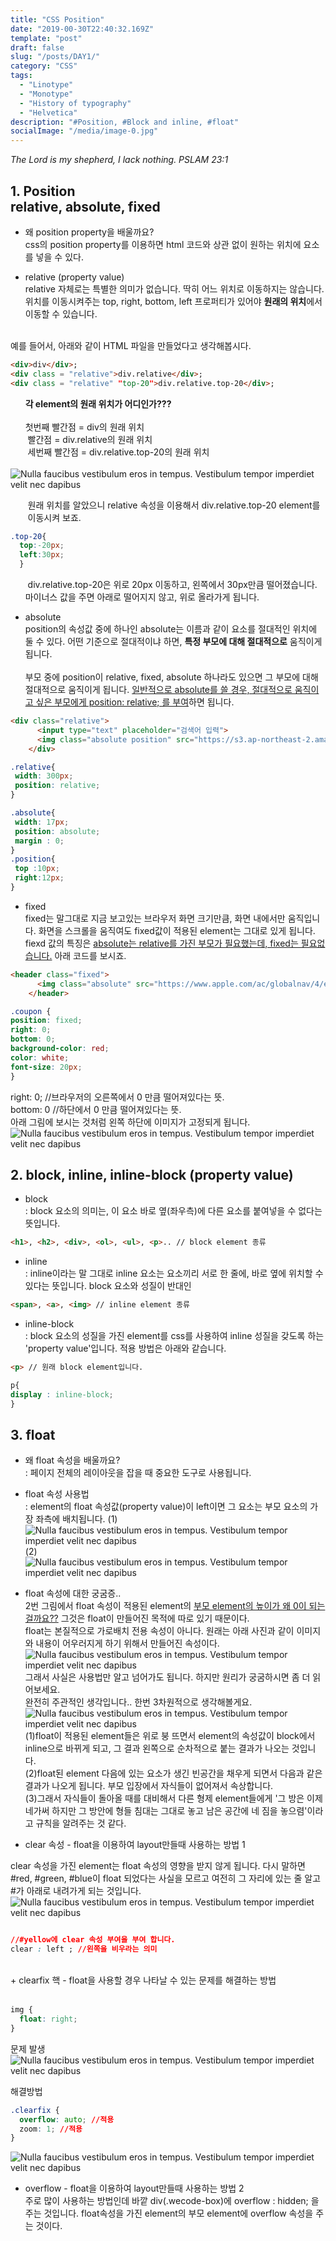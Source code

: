 ```yaml
---
title: "CSS Position"
date: "2019-00-30T22:40:32.169Z"
template: "post"
draft: false
slug: "/posts/DAY1/"
category: "CSS"
tags:
  - "Linotype"
  - "Monotype"
  - "History of typography"
  - "Helvetica"
description: "#Position, #Block and inline, #float"
socialImage: "/media/image-0.jpg"
---
```


*The Lord is my shepherd, I lack nothing. PSLAM 23:1*

## 1. Position <br>  relative, absolute, fixed

- 왜 position property을 배울까요?  
css의 position property를 이용하면 html 코드와 상관 없이 원하는 위치에 요소를 넣을 수 있다.

 - relative (property value)  
relative 자체로는 특별한 의미가 없습니다. 딱히 어느 위치로 이동하지는 않습니다.   
위치를 이동시켜주는 top, right, bottom, left 프로퍼티가 있어야 **원래의 위치**에서 이동할 수 있습니다.  
<br>
예를 들어서, 아래와 같이 HTML 파일을 만들었다고 생각해봅시다.

```HTML
<div>div</div>;
<div class = "relative">div.relative</div>;
<div class = "relative" "top-20">div.relative.top-20</div>;
```
&nbsp;&nbsp;&nbsp;&nbsp;&nbsp; **각 element의 원래 위치가 어디인가???**  
<br>&nbsp;&nbsp;&nbsp;&nbsp;&nbsp;&nbsp;첫번째 빨간점 = div의 원래 위치  
&nbsp;&nbsp;&nbsp;&nbsp;&nbsp;&nbsp;&nbsp;빨간점 = div.relative의 원래 위치  
&nbsp;&nbsp;&nbsp;&nbsp;&nbsp;&nbsp;&nbsp;세번째 빨간점 = div.relative.top-20의 원래 위치  
<br>
![Nulla faucibus vestibulum eros in tempus. Vestibulum tempor imperdiet velit nec dapibus](/media/DAY1_1.png)

&nbsp;&nbsp;&nbsp;&nbsp;&nbsp;&nbsp;&nbsp;원래 위치를 알았으니 relative 속성을 이용해서 div.relative.top-20 element를<br>&nbsp;&nbsp;&nbsp;&nbsp;&nbsp;&nbsp;&nbsp;이동시켜 보죠.
```css
.top-20{
  top:-20px;
  left:30px;
  }
```
&nbsp;&nbsp;&nbsp;&nbsp;&nbsp;&nbsp;&nbsp;div.relative.top-20은 위로 20px 이동하고, 왼쪽에서 30px만큼 떨어졌습니다. 
<br>&nbsp;&nbsp;&nbsp;&nbsp;&nbsp;&nbsp;마이너스 값을 주면 아래로 떨어지지 않고, 위로 올라가게 됩니다.


- absolute<br>
position의 속성값 중에 하나인 absolute는 이름과 같이 요소를 절대적인 위치에 둘 수 있다. 어떤 기준으로 절대적이냐 하면, **특정 부모에 대해 절대적으로** 움직이게 됩니다.<br>
<br>부모 중에 position이 relative, fixed, absolute 하나라도 있으면 그 부모에 대해 절대적으로 움직이게 됩니다. <u>일반적으로 absolute를 쓸 경우, 절대적으로 움직이고 싶은 부모에게 position: relative; 를 부여</u>하면 됩니다.

```html
<div class="relative">
      <input type="text" placeholder="검색어 입력">
      <img class="absolute position" src="https://s3.ap-northeast-2.amazonaws.com/cdn.wecode.co.kr/icon/search.png">
    </div>
 ```   

 ```css
 .relative{
  width: 300px;
  position: relative;
}

.absolute{
  width: 17px;
  position: absolute;
  margin : 0;
}
.position{
  top :10px;
  right:12px;
}
```

- fixed<br>
fixed는 말그대로 지금 보고있는 브라우저 화면 크기만큼, 화면 내에서만 움직입니다.
화면을 스크롤을 움직여도 fixed값이 적용된 element는 그대로 있게 됩니다.  
fiexd 값의 특징은 <u>absolute는 relative를 가진 부모가 필요했는데, fixed는 필요없습니다.</u>
아래 코드를 보시죠.

```html
<header class="fixed">
      <img class="absolute" src="https://www.apple.com/ac/globalnav/4/en_US/images/globalnav/apple/image_small.svg" width="20" height="48">
    </header>
```
```css
.coupon {
position: fixed;
right: 0;
bottom: 0;
background-color: red;
color: white;
font-size: 20px;
}
```
right: 0; //브라우저의 오른쪽에서 0 만큼 떨어져있다는 뜻.<br>
bottom: 0 //하단에서 0 만큼 떨어져있다는 뜻.<br>
아래 그림에 보시는 것처럼 왼쪽 하단에 이미지가 고정되게 됩니다.
![Nulla faucibus vestibulum eros in tempus. Vestibulum tempor imperdiet velit nec dapibus](/media/DAY1_2.png)

## 2. block, inline, inline-block (property value)

- block<br>
: block 요소의 의미는, 이 요소 바로 옆(좌우측)에 다른 요소를 붙여넣을 수 없다는 뜻입니다.
```html
<h1>, <h2>, <div>, <ol>, <ul>, <p>.. // block element 종류
```

- inline<br>
 : inline이라는 말 그대로 inline 요소는 요소끼리 서로 한 줄에, 바로 옆에 위치할 수 있다는 뜻입니다. block 요소와 성질이 반대인
```html
<span>, <a>, <img> // inline element 종류
```

- inline-block<br>
: block 요소의 성질을 가진 element를 css를 사용하여 inline 성질을 갖도록 하는 'property value'입니다. 적용 방법은 아래와 같습니다. 
```html
<p> // 원래 block element입니다.
```
``` css
p{
display : inline-block;
}
```

## 3. float

+ 왜 float 속성을 배울까요?<br>
: 페이지 전체의 레이아웃을 잡을 때 중요한 도구로 사용됩니다.  

+ float 속성 사용법<br>
: element의 float 속성값(property value)이 left이면 그 요소는 부모 요소의 가장 좌측에 배치됩니다.
(1)
![Nulla faucibus vestibulum eros in tempus. Vestibulum tempor imperdiet velit nec dapibus](/media/DAY1_3.png)
(2)
![Nulla faucibus vestibulum eros in tempus. Vestibulum tempor imperdiet velit nec dapibus](/media/DAY1_4.png)
+ float 속성에 대한 궁굼증..<br>
2번 그림에서 float 속성이 적용된 element의 <u>부모 element의 높이가 왜 0이 되는걸까요??</u>
그것은 float이 만들어진 목적에 따로 있기 때문이다.<br>
float는 본질적으로 가로배치 전용 속성이 아니다. 원래는 아래 사진과 같이 이미지와 내용이 어우러지게  하기 위해서 만들어진 속성이다.
![Nulla faucibus vestibulum eros in tempus. Vestibulum tempor imperdiet velit nec dapibus](/media/DAY1_5.png)
그래서 사실은 사용법만 알고 넘어가도 됩니다. 하지만 원리가 궁굼하시면 좀 더 읽어보세요.
<br>완전히 주관적인 생각입니다.. 한번 3차원적으로 생각해볼게요.
![Nulla faucibus vestibulum eros in tempus. Vestibulum tempor imperdiet velit nec dapibus](/media/DAY1_6.png)
(1)float이 적용된 element들은 위로 붕 뜨면서 element의 속성값이 block에서 inline으로 바뀌게 되고, 그 결과 왼쪽으로 순차적으로 붙는 결과가 나오는 것입니다. <br>(2)float된 element 다음에 있는 요소가 생긴 빈공간을 채우게 되면서 다음과 같은 결과가 나오게 됩니다.
부모 입장에서 자식들이 없어져서 속상합니다.<br>(3)그래서 자식들이 돌아올 때를 대비해서 다른 형제 element들에게 '그 방은 이제 네가써 하지만 그 방안에 형들 침대는 그대로 놓고 남은 공간에 네 짐을 놓으렴'이라고 규칙을 알려주는 것 같다.

+ clear 속성 - float을 이용하여 layout만들때 사용하는 방법 1 <br>

clear 속성을 가진 element는 float 속성의 영향을 받지 않게 됩니다. 다시 말하면 #red, #green, #blue이 float 되었다는 사실을 모르고 여전히 그 자리에 있는 줄 알고 #가 아래로 내려가게 되는 것입니다.
![Nulla faucibus vestibulum eros in tempus. Vestibulum tempor imperdiet velit nec dapibus](/media/DAY1_7.png)


```css

//#yellow에 clear 속성 부여을 부여 합니다.
clear : left ; //왼쪽을 비우라는 의미

```
<br>
+ clearfix 핵 - float을 사용할 경우 나타날 수 있는 문제를 해결하는 방법<br>
<br>

```css
img {
  float: right;
}
```
문제 발생
![Nulla faucibus vestibulum eros in tempus. Vestibulum tempor imperdiet velit nec dapibus](/media/DAY1_8.png)

해결방법

```css
.clearfix {
  overflow: auto; //적용
  zoom: 1; //적용
}
```
![Nulla faucibus vestibulum eros in tempus. Vestibulum tempor imperdiet velit nec dapibus](/media/DAY1_9.png)


+ overflow - float을 이용하여 layout만들때 사용하는 방법 2 
<br>주로 많이 사용하는 방법인데 바깥 div(.wecode-box)에 overflow : hidden; 을 주는 것입니다. 
float속성을 가진 element의 부모 element에 overflow 속성을 주는 것이다.
